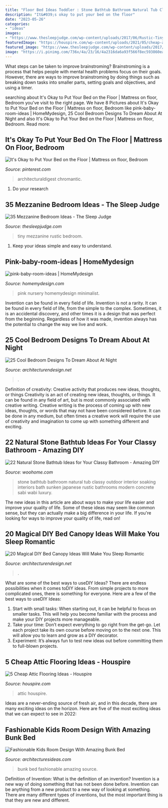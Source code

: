 ```yaml
---
title: "Floor Bed Ideas Toddler : Stone Bathtub Bathroom Natural Tub Classy Outdoor Interior Soaking Interiors Bath Sunken Japanese Rustic Bathrooms Modern Concrete Sabi Wabi Luxury"
description: "It&#039;s okay to put your bed on the floor"
date: "2023-05-26"
categories:
- "ideas"
images:
- "https://www.thesleepjudge.com/wp-content/uploads/2017/06/Rustic-Tiny-House.jpg"
featuredImage: "https://houspire.com/wp-content/uploads/2021/05/cheap-attic-flooring-ideas-1.jfif"
featured_image: "https://www.thesleepjudge.com/wp-content/uploads/2017/06/Rustic-Tiny-House.jpg"
image: "https://i.pinimg.com/736x/4a/23/16/4a2316da6a93f566f8ec593860ea6377.jpg"
---
```



What steps can be taken to improve brainstroming?
Brainstroming is a process that helps people with mental health problems focus on their goals. However, there are ways to improve brainstroming by doing things such as breaking down tasks into smaller parts, setting goals and objectives, and using a timer.

	

		
searching about It&#039;s Okay to Put Your Bed on the Floor | Mattress on floor, Bedroom you've visit to the right page. We have 8 Pictures about It&#039;s Okay to Put Your Bed on the Floor | Mattress on floor, Bedroom like pink-baby-room-ideas | HomeMydesign, 25 Cool Bedroom Designs To Dream About At Night and also It&#039;s Okay to Put Your Bed on the Floor | Mattress on floor, Bedroom. Read more:
		
    
## It&#039;s Okay To Put Your Bed On The Floor | Mattress On Floor, Bedroom

<img loading=lazy src="https://i.pinimg.com/736x/4a/23/16/4a2316da6a93f566f8ec593860ea6377.jpg" onerror="this.onerror=null;this.src='https://tse4.mm.bing.net/th?id=OIP.ANof5aZmhLDrA3pRBrR6WAHaLF&amp;pid=15.1';" alt="It&#039;s Okay to Put Your Bed on the Floor | Mattress on floor, Bedroom">

_Source: pinterest.com_

>architecturaldigest chromantic. 

	

1. Do your research

    
## 35 Mezzanine Bedroom Ideas - The Sleep Judge

<img loading=lazy src="https://www.thesleepjudge.com/wp-content/uploads/2017/06/Rustic-Tiny-House.jpg" onerror="this.onerror=null;this.src='https://tse1.mm.bing.net/th?id=OIP.qNeoweE_D_zFRXfjP-kZngHaJ4&amp;pid=15.1';" alt="35 Mezzanine Bedroom Ideas - The Sleep Judge">

_Source: thesleepjudge.com_

>tiny mezzanine rustic bedroom. 

	

1. Keep your ideas simple and easy to understand.

    
## Pink-baby-room-ideas | HomeMydesign

<img loading=lazy src="https://homemydesign.com/wp-content/uploads/2014/06/pink-baby-room-ideas.jpg" onerror="this.onerror=null;this.src='https://tse4.mm.bing.net/th?id=OIP.xTCc09vqjEhCQTacAYiqHQHaLH&amp;pid=15.1';" alt="pink-baby-room-ideas | HomeMydesign">

_Source: homemydesign.com_

>pink nursery homemydesign minimalist. 

	

Invention can be found in every field of life.
Invention is not a rarity. It can be found in every field of life, from the simple to the complex. Sometimes, it is an accidental discovery, and other times it is a design that was perfect from the beginning. Regardless of how it was made, invention always has the potential to change the way we live and work.

    
## 25 Cool Bedroom Designs To Dream About At Night

<img loading=lazy src="https://cdn.architecturendesign.net/wp-content/uploads/2014/09/23-cool-teenage-bedroom-sail-theme.jpg" onerror="this.onerror=null;this.src='https://tse1.mm.bing.net/th?id=OIP.OxBe1JL5uJlDrtPrRdRg-QHaEu&amp;pid=15.1';" alt="25 Cool Bedroom Designs To Dream About At Night">

_Source: architecturendesign.net_

>. 

	

Definition of creativity: Creative activity that produces new ideas, thoughts, or things
Creativity is an act of creating new ideas, thoughts, or things. It can be found in any field of art, but is most commonly associated with creative writing. Creative writing is the process of coming up with new ideas, thoughts, or words that may not have been considered before. It can be done in any medium, but often times a creative work will require the use of creativity and imagination to come up with something different and exciting.

    
## 22 Natural Stone Bathtub Ideas For Your Classy Bathroom - Amazing DIY

<img loading=lazy src="http://www.woohome.com/wp-content/uploads/2014/04/stone-bathtub-design-ideas-21.jpg" onerror="this.onerror=null;this.src='https://tse2.mm.bing.net/th?id=OIP.v9kqVWikvJAyHlupZx65-AHaLH&amp;pid=15.1';" alt="22 Natural Stone Bathtub Ideas for Your Classy Bathroom - Amazing DIY">

_Source: woohome.com_

>stone bathtub bathroom natural tub classy outdoor interior soaking interiors bath sunken japanese rustic bathrooms modern concrete sabi wabi luxury. 

	

The new ideas in this article are about ways to make your life easier and improve your quality of life. Some of these ideas may seem like common sense, but they can actually make a big difference in your life. If you're looking for ways to improve your quality of life, read on!

    
## 20 Magical DIY Bed Canopy Ideas Will Make You Sleep Romantic

<img loading=lazy src="https://cdn.architecturendesign.net/wp-content/uploads/2015/07/AD-DIY-Bed-Canopy-7.jpg" onerror="this.onerror=null;this.src='https://tse3.mm.bing.net/th?id=OIP.LZTqIm2eGwprtgqTZqKl4QHaLH&amp;pid=15.1';" alt="20 Magical DIY Bed Canopy Ideas Will Make You Sleep Romantic">

_Source: architecturendesign.net_

>. 

	

What are some of the best ways to useDIY Ideas?
There are endless possibilities when it comes toDIY ideas. From simple projects to more complicated ones, there is something for everyone. Here are a few of the best ways to useDIY Ideas: 
1. Start with small tasks: When starting out, it can be helpful to focus on smaller tasks. This will help you become familiar with the process and make your DIY projects more manageable. 
2. Take your time: Don’t expect everything to go right from the get-go. Let each project take its own course before moving on to the next one. This will allow you to learn and grow as a DIY decorator. 
3. Experiment: It’s always fun to test new ideas out before committing them to full-blown projects.

    
## 5 Cheap Attic Flooring Ideas - Houspire

<img loading=lazy src="https://houspire.com/wp-content/uploads/2021/05/cheap-attic-flooring-ideas-1.jfif" onerror="this.onerror=null;this.src='https://tse1.mm.bing.net/th?id=OIP.BlB9c3rnz645eXJndqg2wgHaLH&amp;pid=15.1';" alt="5 Cheap Attic Flooring Ideas - Houspire">

_Source: houspire.com_

>attic houspire. 

	

Ideas are a never-ending source of fresh air, and in this decade, there are many exciting ideas on the horizon. Here are five of the most exciting ideas that we can expect to see in 2022: 

    
## Fashionable Kids Room Design With Amazing Bunk Bed

<img loading=lazy src="http://architecturesideas.com/wp-content/uploads/2017/05/04-36.jpg" onerror="this.onerror=null;this.src='https://tse4.mm.bing.net/th?id=OIP.WUxA1KAUkOl27OEiL1toowHaFj&amp;pid=15.1';" alt="Fashionable Kids Room Design With Amazing Bunk Bed">

_Source: architecturesideas.com_

>bunk bed fashionable amazing source. 

	

Definition of Invention: What is the definition of an invention?
Invention is a new way of doing something that has not been done before. Invention can be anything from a new product to a new way of looking at something. There are many different types of inventions, but the most important thing is that they are new and different.

